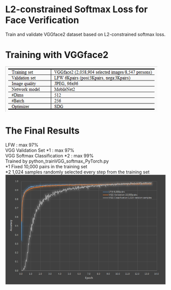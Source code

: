 # L2-constrained Softmax Loss for Face Verification
Train and validate VGGface2 dataset based on L2-constrained softmax loss.

# Training with VGGface2
![Alt text]( ./Spec.png "Confition")

# The Final Results
LFW : max 97%  
VGG Validation Set *1 : max 97%  
VGG Softmax Classification *2 : max 99%  
Trained by python_trainVGG_softmax_PyTorch.py  
*1 Fixed 10,000 pairs in the training set    
*2 1,024 samples randomly selected every step from the training set  
![Alt text]( ./LFWvalid.png "Accuracy")
